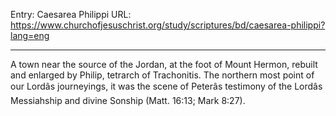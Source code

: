 Entry: Caesarea Philippi
URL: https://www.churchofjesuschrist.org/study/scriptures/bd/caesarea-philippi?lang=eng

---

A town near the source of the Jordan, at the foot of Mount Hermon, rebuilt and enlarged by Philip, tetrarch of Trachonitis. The northern most point of our Lordâs journeyings, it was the scene of Peterâs testimony of the Lordâs Messiahship and divine Sonship (Matt. 16:13; Mark 8:27).
